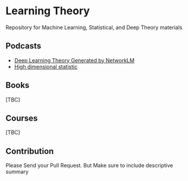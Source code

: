 # Learning Theory
Repository for Machine Learning, Statistical, and Deep Theory materials


## Podcasts

* [Deep Learning Theory Generated by NetworkLM](https://notebooklm.google.com/notebook/5e1f24ce-125c-455c-b03a-a36c0ab0bcb6?_gl=1*1yzacj3*_ga*Mjg4NDA3NzcyLjE3MzAwMjM2MzU.*_ga_W0LDH41ZCB*MTczMDAyMzYzNC4xLjEuMTczMDAyMzYzNC4wLjAuMA..&original_referer=https:%2F%2Fnotebooklm.google%23&pli=1)
* [High dimensional statistic](https://notebooklm.google.com/notebook/581758c8-4571-421e-b591-bdd1e8dd962e/audio)

## Books
[TBC]

## Courses
[TBC]

## Contribution
Please Send your Pull Request. But Make sure to include descriptive summary
